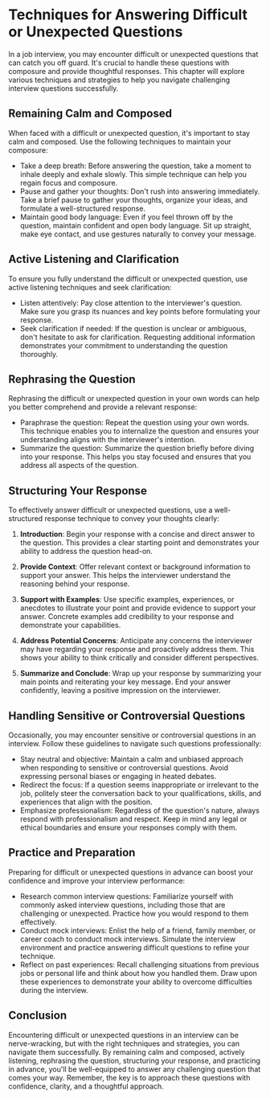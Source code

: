 Techniques for Answering Difficult or Unexpected Questions
===================================================================

In a job interview, you may encounter difficult or unexpected questions that can catch you off guard. It's crucial to handle these questions with composure and provide thoughtful responses. This chapter will explore various techniques and strategies to help you navigate challenging interview questions successfully.

**Remaining Calm and Composed**
-------------------------------

When faced with a difficult or unexpected question, it's important to stay calm and composed. Use the following techniques to maintain your composure:

* Take a deep breath: Before answering the question, take a moment to inhale deeply and exhale slowly. This simple technique can help you regain focus and composure.
* Pause and gather your thoughts: Don't rush into answering immediately. Take a brief pause to gather your thoughts, organize your ideas, and formulate a well-structured response.
* Maintain good body language: Even if you feel thrown off by the question, maintain confident and open body language. Sit up straight, make eye contact, and use gestures naturally to convey your message.

**Active Listening and Clarification**
--------------------------------------

To ensure you fully understand the difficult or unexpected question, use active listening techniques and seek clarification:

* Listen attentively: Pay close attention to the interviewer's question. Make sure you grasp its nuances and key points before formulating your response.
* Seek clarification if needed: If the question is unclear or ambiguous, don't hesitate to ask for clarification. Requesting additional information demonstrates your commitment to understanding the question thoroughly.

**Rephrasing the Question**
---------------------------

Rephrasing the difficult or unexpected question in your own words can help you better comprehend and provide a relevant response:

* Paraphrase the question: Repeat the question using your own words. This technique enables you to internalize the question and ensures your understanding aligns with the interviewer's intention.
* Summarize the question: Summarize the question briefly before diving into your response. This helps you stay focused and ensures that you address all aspects of the question.

**Structuring Your Response**
-----------------------------

To effectively answer difficult or unexpected questions, use a well-structured response technique to convey your thoughts clearly:

1. **Introduction**: Begin your response with a concise and direct answer to the question. This provides a clear starting point and demonstrates your ability to address the question head-on.

2. **Provide Context**: Offer relevant context or background information to support your answer. This helps the interviewer understand the reasoning behind your response.

3. **Support with Examples**: Use specific examples, experiences, or anecdotes to illustrate your point and provide evidence to support your answer. Concrete examples add credibility to your response and demonstrate your capabilities.

4. **Address Potential Concerns**: Anticipate any concerns the interviewer may have regarding your response and proactively address them. This shows your ability to think critically and consider different perspectives.

5. **Summarize and Conclude**: Wrap up your response by summarizing your main points and reiterating your key message. End your answer confidently, leaving a positive impression on the interviewer.

**Handling Sensitive or Controversial Questions**
-------------------------------------------------

Occasionally, you may encounter sensitive or controversial questions in an interview. Follow these guidelines to navigate such questions professionally:

* Stay neutral and objective: Maintain a calm and unbiased approach when responding to sensitive or controversial questions. Avoid expressing personal biases or engaging in heated debates.
* Redirect the focus: If a question seems inappropriate or irrelevant to the job, politely steer the conversation back to your qualifications, skills, and experiences that align with the position.
* Emphasize professionalism: Regardless of the question's nature, always respond with professionalism and respect. Keep in mind any legal or ethical boundaries and ensure your responses comply with them.

**Practice and Preparation**
----------------------------

Preparing for difficult or unexpected questions in advance can boost your confidence and improve your interview performance:

* Research common interview questions: Familiarize yourself with commonly asked interview questions, including those that are challenging or unexpected. Practice how you would respond to them effectively.
* Conduct mock interviews: Enlist the help of a friend, family member, or career coach to conduct mock interviews. Simulate the interview environment and practice answering difficult questions to refine your technique.
* Reflect on past experiences: Recall challenging situations from previous jobs or personal life and think about how you handled them. Draw upon these experiences to demonstrate your ability to overcome difficulties during the interview.

**Conclusion**
--------------

Encountering difficult or unexpected questions in an interview can be nerve-wracking, but with the right techniques and strategies, you can navigate them successfully. By remaining calm and composed, actively listening, rephrasing the question, structuring your response, and practicing in advance, you'll be well-equipped to answer any challenging question that comes your way. Remember, the key is to approach these questions with confidence, clarity, and a thoughtful approach.
